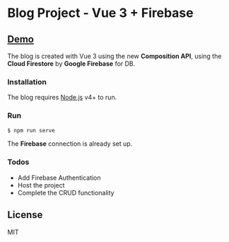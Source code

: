 # Blog Project - Vue 3 + Firebase
## [Demo](https://lovely-croquembouche-2ae886.netlify.app/)

The blog is created with Vue 3 using the new **Composition API**, using the **Cloud Firestore** by **Google Firebase** for DB.

### Installation
The blog requires [Node.js](https://nodejs.org/) v4+ to run.

### Run
```sh
$ npm run serve
```
The **Firebase** connection is already set up.

### Todos
 - Add Firebase Authentication
 - Host the project
 - Complete the CRUD functionality

License
----

MIT
